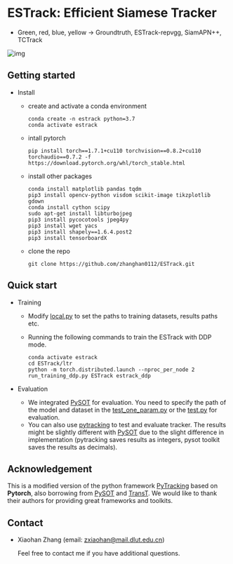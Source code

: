 # ESTrack: Efficient Siamese Tracker


+ Green, red, blue, yellow  -> Groundtruth, ESTrack-repvgg, SiamAPN++, TCTrack

![img](https://github.com/zhanghan0112/ESTrack/blob/main/ESTrack.gif)

## Getting started

+ Install

  + create and activate a conda environment

    ```
    conda create -n estrack python=3.7
    conda activate estrack
    ```

  + intall pytorch

    ```
    pip install torch==1.7.1+cu110 torchvision==0.8.2+cu110 torchaudio==0.7.2 -f https://download.pytorch.org/whl/torch_stable.html
    ```

  + install other packages

    ```
    conda install matplotlib pandas tqdm
    pip3 install opencv-python visdom scikit-image tikzplotlib gdown
    conda install cython scipy
    sudo apt-get install libturbojpeg
    pip3 install pycocotools jpeg4py
    pip3 install wget yacs
    pip3 install shapely==1.6.4.post2
    pip3 install tensorboardX
    ```

  + clone the repo

    ``` 
    git clone https://github.com/zhanghan0112/ESTrack.git
    ```

## Quick start

+ Training

  + Modify [local.py](https://github.com/zhanghan0112/ESTrack/blob/main/ltr/admin/local.py) to set the paths to training datasets, results paths etc.

  + Running the following commands to train the ESTrack with DDP mode.

    ```
    conda activate estrack
    cd ESTrack/ltr
    python -m torch.distributed.launch --nproc_per_node 2 run_training_ddp.py ESTrack estrack_ddp
    ```

+ Evaluation

  + We integrated [PySOT](https://github.com/zhanghan0112/ESTrack/tree/main/pysot_toolkit) for evaluation. You need to specify the path of the model and dataset in the [test_one_param.py](https://github.com/zhanghan0112/ESTrack/blob/main/pysot_toolkit/test_one_param.py) or the [test.py](https://github.com/zhanghan0112/ESTrack/blob/main/pysot_toolkit/test.py) for evaluation.
  + You can also use [pytracking](https://github.com/zhanghan0112/ESTrack/tree/main/pytracking) to test and evaluate tracker. The results might be slightly different with [PySOT](https://github.com/STVIR/pysot) due to the slight difference in implementation (pytracking saves  results as integers, pysot toolkit saves the results as decimals).

## Acknowledgement

This is a modified version of the python framework [PyTracking](https://github.com/visionml/pytracking) based on **Pytorch**, also borrowing from [PySOT](https://github.com/STVIR/pysot) and [TransT](https://github.com/chenxin-dlut/TransT). We would like to thank their authors for providing great frameworks and toolkits.

## Contact

+ Xiaohan Zhang (email: zxiaohan@mail.dlut.edu.cn)

  Feel free to contact me if you have additional questions.

## 
